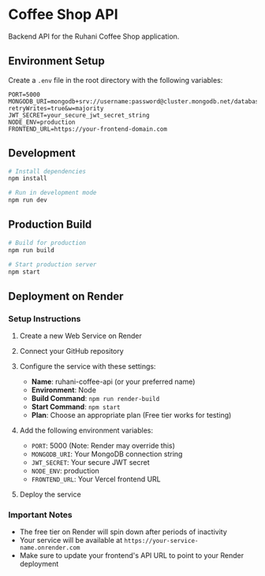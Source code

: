 # Coffee Shop API

Backend API for the Ruhani Coffee Shop application.

## Environment Setup

Create a `.env` file in the root directory with the following variables:

```
PORT=5000
MONGODB_URI=mongodb+srv://username:password@cluster.mongodb.net/database?retryWrites=true&w=majority
JWT_SECRET=your_secure_jwt_secret_string
NODE_ENV=production
FRONTEND_URL=https://your-frontend-domain.com
```

## Development

```bash
# Install dependencies
npm install

# Run in development mode
npm run dev
```

## Production Build

```bash
# Build for production
npm run build

# Start production server
npm start
```

## Deployment on Render

### Setup Instructions

1. Create a new Web Service on Render
2. Connect your GitHub repository
3. Configure the service with these settings:
   - **Name**: ruhani-coffee-api (or your preferred name)
   - **Environment**: Node
   - **Build Command**: `npm run render-build`
   - **Start Command**: `npm start`
   - **Plan**: Choose an appropriate plan (Free tier works for testing)

4. Add the following environment variables:
   - `PORT`: 5000 (Note: Render may override this)
   - `MONGODB_URI`: Your MongoDB connection string
   - `JWT_SECRET`: Your secure JWT secret
   - `NODE_ENV`: production
   - `FRONTEND_URL`: Your Vercel frontend URL

5. Deploy the service

### Important Notes

- The free tier on Render will spin down after periods of inactivity
- Your service will be available at `https://your-service-name.onrender.com`
- Make sure to update your frontend's API URL to point to your Render deployment 